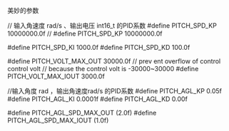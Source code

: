 美妙的参数

// 输入角速度 rad/s 、输出电压 int16_t 的PID系数
#define PITCH_SPD_KP 10000000.0f
// #define PITCH_SPD_KP 10000000.0f

#define PITCH_SPD_KI 1000.0f
#define PITCH_SPD_KD 100.0f
                            
#define PITCH_VOLT_MAX_OUT  30000.0f    // prev ent overflow of control control volt
                                        // because the control volt is -30000~30000
#define PITCH_VOLT_MAX_IOUT 3000.0f

//输入角度 rad ，输出角速度rad/s 的PID系数
#define PITCH_AGL_KP 0.05f
#define PITCH_AGL_KI 0.0001f
#define PITCH_AGL_KD 0.00f

#define PITCH_AGL_SPD_MAX_OUT (2.0f)
#define PITCH_AGL_SPD_MAX_IOUT (1.0f)



